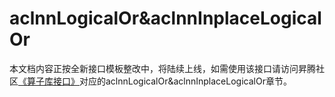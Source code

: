 # aclnnLogicalOr&aclnnInplaceLogicalOr

本文档内容正按全新接口模板整改中，将陆续上线，如需使用该接口请访问昇腾社区[《算子库接口》](https://hiascend.com/document/redirect/CannCommunityOplist)对应的aclnnLogicalOr&aclnnInplaceLogicalOr章节。
